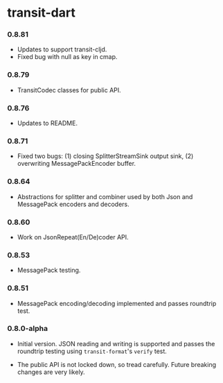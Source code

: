# transit-dart

### 0.8.81

- Updates to support transit-cljd.
- Fixed bug with null as key in cmap.

### 0.8.79

- TransitCodec classes for public API.

### 0.8.76

- Updates to README.

### 0.8.71

- Fixed two bugs: (1) closing SplitterStreamSink output sink, (2) overwriting
  MessagePackEncoder buffer.

### 0.8.64

- Abstractions for splitter and combiner used by both Json and MessagePack
  encoders and decoders.

### 0.8.60

- Work on JsonRepeat(En/De)coder API.

### 0.8.53

- MessagePack testing.

### 0.8.51

- MessagePack encoding/decoding implemented and passes roundtrip test.


### 0.8.0-alpha

- Initial version. JSON reading and writing is supported and passes the
  roundtrip testing using `transit-format`'s `verify` test.

- The public API is not locked down, so tread carefully. Future breaking changes
  are very likely.
